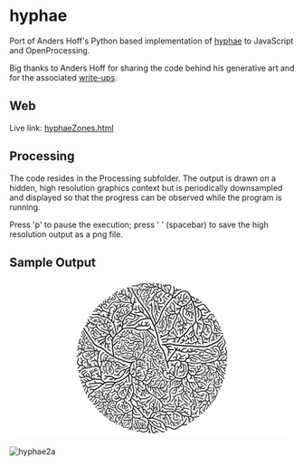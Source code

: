 # hyphae

Port of Anders Hoff's Python based implementation of [hyphae](http://inconvergent.net/generative/hyphae/) to JavaScript and OpenProcessing.

Big thanks to Anders Hoff for sharing the code behind his generative art and for the associated [write-ups](http://inconvergent.net/generative/).

## Web
Live link: [hyphaeZones.html](http://hessmer.org/generative/Hyphae/hyphaeZones.html)

## Processing
The code resides in the Processing subfolder. The output is drawn on a hidden, high resolution graphics context but is periodically downsampled and displayed so that the progress can be observed while the program is running.

Press 'p' to pause the execution; press ' ' (spacebar) to save the high resolution output as a png file.  

## Sample Output

![hyphae1](/images/hyphae1.png)


![hyphae2a](/images/hyphae2a.png)
